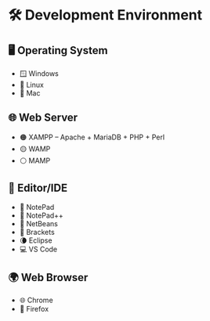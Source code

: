 # 🛠️ Development Environment

## 🖥️ Operating System  
- 🪟 Windows  
- 🐧 Linux  
- 🍎 Mac  

## 🌐 Web Server  
- 🟠 XAMPP – Apache + MariaDB + PHP + Perl  
- 🟡 WAMP  
- ⚪ MAMP  

## 📝 Editor/IDE  
- 📄 NotePad  
- 🧾 NotePad++  
- 🧠 NetBeans  
- 🧱 Brackets  
- 🌘 Eclipse  
- 💻 VS Code  

## 🌍 Web Browser  
- 🌐 Chrome  
- 🦊 Firefox  
